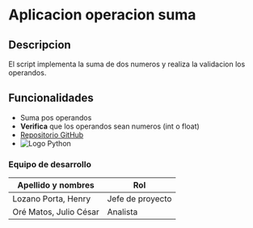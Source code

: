 # Aplicacion operacion suma
## Descripcion
El script implementa la suma de dos numeros y realiza la validacion los operandos.
## Funcionalidades
- Suma pos operandos
- **Verifica** que los operandos sean numeros (int o float)
- [Repositorio GitHub]([https://github.com/lhenryporta27/operacion-suma.git)
- ![Logo Python](https://cdn3d.iconscout.com/3d/free/preview/free-logotipo-en-lenguaje-python-6563563-5453026.png?f=webp&h=700](https://imgcdn.stablediffusionweb.com/2024/10/8/65b72d79-7854-4c3b-854e-98cbb8a349b7.jpg))

### Equipo de desarrollo
| Apellido y nombres | Rol |
| ------------------ | --- |
| Lozano Porta, Henry| Jefe de proyecto |
| Oré Matos, Julio César | Analista |
